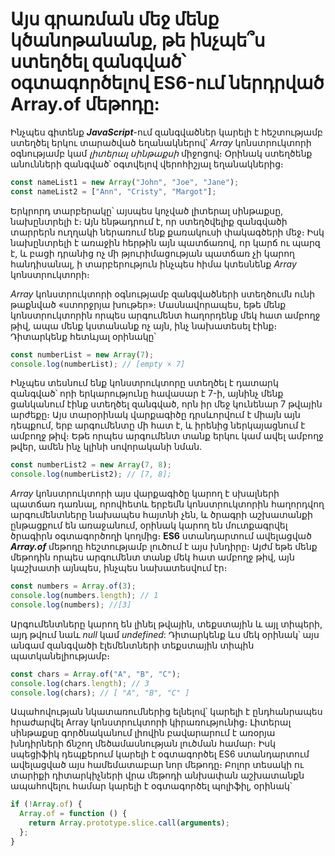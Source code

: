 # Այս գրառման մեջ մենք կծանոթանանք, թե ինչպե՞ս ստեղծել զանգված՝ օգտագործելով ES6-ում ներդրված Array.of մեթոդը:

Ինչպես գիտենք **_JavaScript_**-ում զանգվածներ կարելի է հեշտությամբ ստեղծել երկու տարածված եղանակներով՝ _Array_ կոնստրուկտորի օգնությամբ կամ _լիտերալ սինթաքսի_ միջոցով։ Օրինակ ստեղծենք անունների զանգված՝ օգտվելով վերոհիշյալ եղանակներից։

```js
const nameList1 = new Array("John", "Joe", "Jane");
const nameList2 = ["Ann", "Cristy", "Margot"];
```

Երկրորդ տարբերակը՝ այսպես կոչված լիտերալ սինթաքսը, նախընտրելի է։ Այն ենթադրում է, որ ստեղծվելիք զանգվածի տարրերն ուղղակի ներառում ենք քառակուսի փակագծերի մեջ։ Իսկ նախընտրելի է առաջին հերթին այն պատճառով, որ կարճ ու պարզ է, և բացի դրանից ոչ մի թյուրիմացության պատճառ չի կարող հանդիսանալ, ի տարբերություն ինչպես հիմա կտեսնենք _Array_ կոնստրուկտորի։

_Array_ կոնստրուկտորի օգնությամբ զանգվածների ստեղծումն ունի թաքնված «ստորջրյա խութեր»։ Մասնավորապես, եթե մենք կոնստրուկտորին որպես արգումենտ հաղորդենք մեկ հատ ամբողջ թիվ, ապա մենք կստանանք ոչ այն, ինչ նախատեսել էինք։ Դիտարկենք հետևյալ օրինակը՝

```js
const numberList = new Array(7);
console.log(numberList); // [empty × 7]
```

Ինչպես տեսնում ենք կոնստրուկտորը ստեղծել է դատարկ զանգված՝ որի երկարությունը հավասար է 7-ի, այնինչ մենք ցանկանում էինք ստեղծել զանգված, որն իր մեջ կունենար 7 թվային արժեքը։ Այս տարօրինակ վարքագիծը դրսևորվում է միայն այն դեպքում, երբ արգումենտը մի հատ է, և իրենից ներկայացնում է ամբողջ թիվ։ Եթե որպես արգումենտ տանք երկու կամ ավել ամբողջ թվեր, ամեն ինչ կլինի սովորականի նման․

```js
const numberList2 = new Array(7, 8);
console.log(numberList2); // [7, 8];
```

_Array_ կոնստրուկտորի այս վարքագիծը կարող է սխալների պատճառ դառնալ, որովհետև երբեմն կոնստրուկտորին հաղորդվող արգումենտները նախապես հայտնի չեն, և ծրագրի աշխատանքի ընթացքում են առաջանում, օրինակ կարող են մուտքագրվել ծրագիրն օգտագործողի կողմից։ **ES6** ստանդարտում ավելացված **_Array.of_** մեթոդը հեշտությամբ լուծում է այս խնդիրը։ Այժմ եթե մենք մեթոդին որպես արգումենտ տանք մեկ հատ ամբողջ թիվ, այն կաշխատի այնպես, ինչպես նախատեսվում էր։

```js
const numbers = Array.of(3);
console.log(numbers.length); // 1
console.log(numbers); //[3]
```

Արգումենտները կարող են լինել թվային, տեքստային և այլ տիպերի, այդ թվում նաև _null_ կամ _undefined_: Դիտարկենք ևս մեկ օրինակ՝ այս անգամ զանգվածի էլեմենտների տեքստային տիպին պատկանելիությամբ։

```js
const chars = Array.of("A", "B", "C");
console.log(chars.length); // 3
console.log(chars); // [ "A", "B", "C" ]
```

Ապահովության նկատառումներից ելնելով՝ կարելի է ընդհանրապես հրաժարվել Array կոնստրուկտորի կիրառությունից։ Լիտերալ սինթաքսը գործնականում լիովին բավարարում է առօրյա խնդիրների ճնշող մեծամասնության լուծման համար։ Իսկ սպեցիֆիկ դեպքերում կարելի է օգտագործել ES6 ստանդարտում ավելացված այս համեմատաբար նոր մեթոդը։ Բոլոր տեսակի ու տարիքի դիտարկիչների վրա մեթոդի անխափան աշխատանքն ապահովելու համար կարելի է օգտագործել պոլիֆիլ, օրինակ՝

```js
if (!Array.of) {
  Array.of = function () {
    return Array.prototype.slice.call(arguments);
  };
}
```

